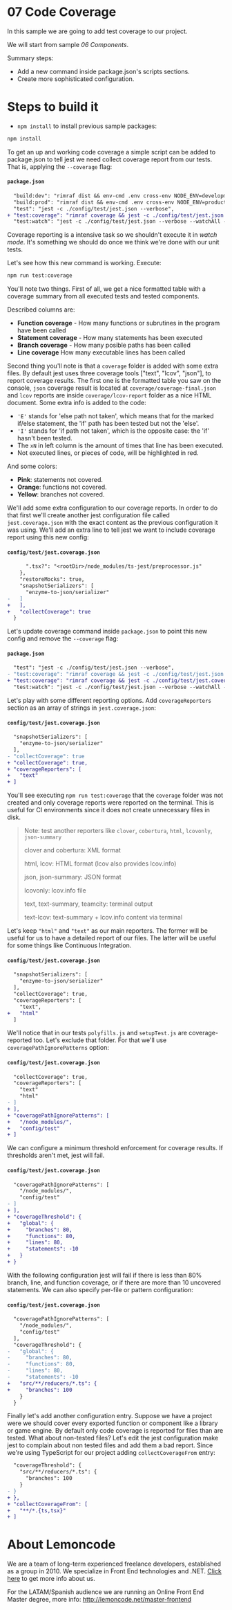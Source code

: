 # 07 Code Coverage

In this sample we are going to add test coverage to our project.

We will start from sample _06 Components_.

Summary steps:
 - Add a new command inside package.json's scripts sections.
 - Create more sophisticated configuration.

# Steps to build it

- `npm install` to install previous sample packages:

```bash
npm install
```

To get an up and working code coverage a simple script can be added to package.json to tell jest we need collect coverage report from our tests. That is, applying the `--coverage` flag:

#### `package.json`

```diff
  "build:dev": "rimraf dist && env-cmd .env cross-env NODE_ENV=development webpack --config ./config/webpack/app/dev.js",
  "build:prod": "rimraf dist && env-cmd .env cross-env NODE_ENV=production webpack -p --config ./config/webpack/app/prod.js",
  "test": "jest -c ./config/test/jest.json --verbose",
+ "test:coverage": "rimraf coverage && jest -c ./config/test/jest.json --verbose --coverage",
  "test:watch": "jest -c ./config/test/jest.json --verbose --watchAll -i"
```

Coverage reporting is a intensive task so we shouldn't execute it in _watch mode_. It's something we should do once we think we're done with our unit tests.

Let's see how this new command is working. Execute:

```bash
npm run test:coverage
```

You'll note two things. First of all, we get a nice formatted table with a coverage summary from all executed tests and tested components.

Described columns are:
- **Function coverage** -  How many functions or subrutines in the program have been called
- **Statement coverage** -  How many statements has been executed
- **Branch coverage** - How many posible paths has been called
- **Line coverage** How many executable lines has been called

Second thing you'll note is that a `coverage` folder is added with some extra files. By default jest uses three coverage tools ["text", "lcov", "json"], to report coverage results. The first one is the formatted table you saw on the console, `json` coverage result is located at `coverage/coverage-final.json` and `lcov` reports are inside `coverage/lcov-report` folder as a nice HTML document. Some extra info is added to the code:

- `'E'` stands for 'else path not taken', which means that for the marked if/else statement, the 'if' path has been tested but not the 'else'.
- `'I'` stands for 'if path not taken', which is the opposite case: the 'if' hasn't been tested.
- The `xN` in left column is the amount of times that line has been executed.
- Not executed lines, or pieces of code, will be highlighted in red.

And some colors:

- **Pink**: statements not covered.
- **Orange**: functions not covered.
- **Yellow**: branches not covered.

We'll add some extra configuration to our coverage reports. In order to do that first we'll create another jest configuration file called `jest.coverage.json` with the exact content as the previous configuration it was using. We'll add an extra line to tell jest we want to include coverage report using this new config:

#### `config/test/jest.coverage.json`

```diff
      ".tsx?": "<rootDir>/node_modules/ts-jest/preprocessor.js"
    },
    "restoreMocks": true,
    "snapshotSerializers": [
      "enzyme-to-json/serializer"
-   ]
+   ],
+   "collectCoverage": true
  }
```

Let's update coverage command inside `package.json` to point this new config and remove the `--coverage` flag:

#### `package.json`

```diff
  "test": "jest -c ./config/test/jest.json --verbose",
- "test:coverage": "rimraf coverage && jest -c ./config/test/jest.json --verbose --coverage",
+ "test:coverage": "rimraf coverage && jest -c ./config/test/jest.coverage.json --verbose",
  "test:watch": "jest -c ./config/test/jest.json --verbose --watchAll -i"
```

Let's play with some different reporting options. Add `coverageReporters` section as an array of strings in `jest.coverage.json`:

#### `config/test/jest.coverage.json`

```diff
  "snapshotSerializers": [
    "enzyme-to-json/serializer"
  ],
- "collectCoverage": true
+ "collectCoverage": true,
+ "coverageReporters": [
+   "text"
+ ]
```

You'll see executing `npm run test:coverage` that the `coverage` folder was not created and only coverage reports were reported on the terminal. This is useful for CI environments since it does not create unnecessary files in disk.

> Note: test another reporters like `clover`, `cobertura`, `html`, `lcovonly`, `json-summary`
>
> clover and cobertura: XML format
>
> html, lcov: HTML format (lcov also provides lcov.info)
>
> json, json-summary: JSON format
>
> lcovonly: lcov.info file
>
> text, text-summary, teamcity: terminal output
>
> text-lcov: text-summary + lcov.info content via terminal

Let's keep `"html"` and `"text"` as our main reporters. The former will be useful for us to have a detailed report of our files. The latter will be useful for some things like Continuous Integration.

#### `config/test/jest.coverage.json`

```diff
  "snapshotSerializers": [
    "enzyme-to-json/serializer"
  ],
  "collectCoverage": true,
  "coverageReporters": [
    "text",
+   "html"
  ]
```

We'll notice that in our tests `polyfills.js` and `setupTest.js` are coverage-reported too. Let's exclude that folder. For that we'll use `coveragePathIgnorePatterns` option:

#### `config/test/jest.coverage.json`

```diff
  "collectCoverage": true,
  "coverageReporters": [
    "text"
    "html"
- ]
+ ],
+ "coveragePathIgnorePatterns": [
+   "/node_modules/",
+   "config/test"
+ ]
```

We can configure a minimum threshold enforcement for coverage results. If thresholds aren't met, jest will fail.

#### `config/test/jest.coverage.json`

```diff
  "coveragePathIgnorePatterns": [
    "/node_modules/",
    "config/test"
- ]
+ ],
+ "coverageThreshold": {
+   "global": {
+     "branches": 80,
+     "functions": 80,
+     "lines": 80,
+     "statements": -10
+   }
+ }
```

With the following configuration jest will fail if there is less than 80% branch, line, and function coverage, or if there are more than 10 uncovered statements.
We can also specify per-file or pattern configuration:

#### `config/test/jest.coverage.json`

```diff
  "coveragePathIgnorePatterns": [
    "/node_modules/",
    "config/test"
  ],
  "coverageThreshold": {
-   "global": {
-     "branches": 80,
-     "functions": 80,
-     "lines": 80,
-     "statements": -10
+   "src/**/reducers/*.ts": {
+     "branches": 100
    }
  }
```

Finally let's add another configuration entry. Suppose we have a project were we should cover every exported function or component like a library or game engine. By default only code coverage is reported for files than are tested. What about non-tested files? Let's edit the jest configuration make jest to complain about non tested files and add them a bad report. Since we're using TypeScript for our project adding `collectCoverageFrom` entry:

```diff
  "coverageThreshold": {
    "src/**/reducers/*.ts": {
      "branches": 100
    }
- }
+ },
+ "collectCoverageFrom": [
+   "**/*.{ts,tsx}"
+ ]
```

# About Lemoncode

We are a team of long-term experienced freelance developers, established as a group in 2010.
We specialize in Front End technologies and .NET. [Click here](http://lemoncode.net/services/en/#en-home) to get more info about us.

For the LATAM/Spanish audience we are running an Online Front End Master degree, more info: http://lemoncode.net/master-frontend
